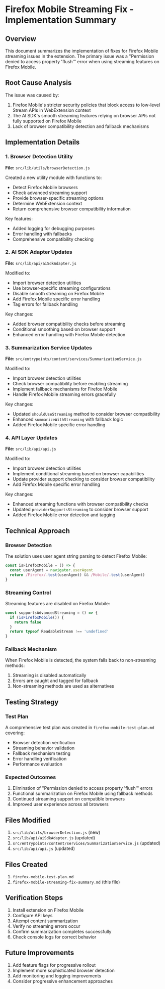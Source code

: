 # Firefox Mobile Streaming Fix - Implementation Summary

## Overview

This document summarizes the implementation of fixes for Firefox Mobile streaming issues in the extension. The primary issue was a "Permission denied to access property 'flush'" error when using streaming features on Firefox Mobile.

## Root Cause Analysis

The issue was caused by:

1. Firefox Mobile's stricter security policies that block access to low-level Stream APIs in WebExtension context
2. The AI SDK's smooth streaming features relying on browser APIs not fully supported on Firefox Mobile
3. Lack of browser compatibility detection and fallback mechanisms

## Implementation Details

### 1. Browser Detection Utility

**File:** `src/lib/utils/browserDetection.js`

Created a new utility module with functions to:

- Detect Firefox Mobile browsers
- Check advanced streaming support
- Provide browser-specific streaming options
- Determine WebExtension context
- Return comprehensive browser compatibility information

Key features:

- Added logging for debugging purposes
- Error handling with fallbacks
- Comprehensive compatibility checking

### 2. AI SDK Adapter Updates

**File:** `src/lib/api/aiSdkAdapter.js`

Modified to:

- Import browser detection utilities
- Use browser-specific streaming configurations
- Disable smooth streaming on Firefox Mobile
- Add Firefox Mobile specific error handling
- Tag errors for fallback handling

Key changes:

- Added browser compatibility checks before streaming
- Conditional smoothing based on browser support
- Enhanced error handling with Firefox Mobile detection

### 3. Summarization Service Updates

**File:** `src/entrypoints/content/services/SummarizationService.js`

Modified to:

- Import browser detection utilities
- Check browser compatibility before enabling streaming
- Implement fallback mechanisms for Firefox Mobile
- Handle Firefox Mobile streaming errors gracefully

Key changes:

- Updated `shouldUseStreaming` method to consider browser compatibility
- Enhanced `summarizeWithStreaming` with fallback logic
- Added Firefox Mobile specific error handling

### 4. API Layer Updates

**File:** `src/lib/api/api.js`

Modified to:

- Import browser detection utilities
- Implement conditional streaming based on browser capabilities
- Update provider support checking to consider browser compatibility
- Add Firefox Mobile specific error handling

Key changes:

- Enhanced streaming functions with browser compatibility checks
- Updated `providerSupportsStreaming` to consider browser support
- Added Firefox Mobile error detection and tagging

## Technical Approach

### Browser Detection

The solution uses user agent string parsing to detect Firefox Mobile:

```javascript
const isFirefoxMobile = () => {
  const userAgent = navigator.userAgent
  return /Firefox/.test(userAgent) && /Mobile/.test(userAgent)
}
```

### Streaming Control

Streaming features are disabled on Firefox Mobile:

```javascript
const supportsAdvancedStreaming = () => {
  if (isFirefoxMobile()) {
    return false
  }
  return typeof ReadableStream !== 'undefined'
}
```

### Fallback Mechanism

When Firefox Mobile is detected, the system falls back to non-streaming methods:

1. Streaming is disabled automatically
2. Errors are caught and tagged for fallback
3. Non-streaming methods are used as alternatives

## Testing Strategy

### Test Plan

A comprehensive test plan was created in `firefox-mobile-test-plan.md` covering:

- Browser detection verification
- Streaming behavior validation
- Fallback mechanism testing
- Error handling verification
- Performance evaluation

### Expected Outcomes

1. Elimination of "Permission denied to access property 'flush'" errors
2. Functional summarization on Firefox Mobile using fallback methods
3. Continued streaming support on compatible browsers
4. Improved user experience across all browsers

## Files Modified

1. `src/lib/utils/browserDetection.js` (new)
2. `src/lib/api/aiSdkAdapter.js` (updated)
3. `src/entrypoints/content/services/SummarizationService.js` (updated)
4. `src/lib/api/api.js` (updated)

## Files Created

1. `firefox-mobile-test-plan.md`
2. `firefox-mobile-streaming-fix-summary.md` (this file)

## Verification Steps

1. Install extension on Firefox Mobile
2. Configure API keys
3. Attempt content summarization
4. Verify no streaming errors occur
5. Confirm summarization completes successfully
6. Check console logs for correct behavior

## Future Improvements

1. Add feature flags for progressive rollout
2. Implement more sophisticated browser detection
3. Add monitoring and logging improvements
4. Consider progressive enhancement approaches
